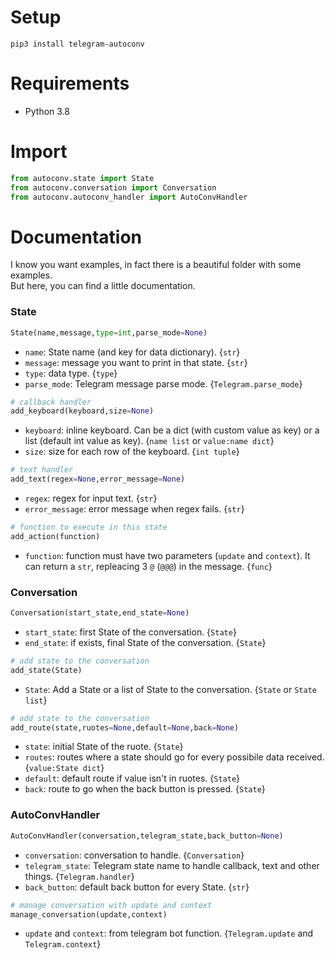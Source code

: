 # Setup

```
pip3 install telegram-autoconv
```

# Requirements
* Python 3.8

# Import
```python
from autoconv.state import State
from autoconv.conversation import Conversation
from autoconv.autoconv_handler import AutoConvHandler
```

# Documentation
I know you want examples, in fact there is a beautiful folder with some examples.  
But here, you can find a little documentation.

### State
```python
State(name,message,type=int,parse_mode=None)
```
- `name`: State name (and key for data dictionary). {`str`}
- `message`: message you want to print in that state. {`str`}
- `type`: data type. {`type`}
- `parse_mode`: Telegram message parse mode. {`Telegram.parse_mode`}

```python
# callback handler
add_keyboard(keyboard,size=None)
```
- `keyboard`: inline keyboard. Can be a dict (with custom value as key) or a list (default int value as key). {`name list` or `value:name dict`}
- `size`: size for each row of the keyboard. {`int tuple`}

```python
# text handler
add_text(regex=None,error_message=None)
```
- `regex`: regex for input text. {`str`}
- `error_message`: error message when regex fails. {`str`}

```python
# function to execute in this state
add_action(function)
```
- `function`: function must have two parameters (`update` and `context`). It can return a `str`, repleacing 3 `@` (`@@@`) in the message. {`func`}

### Conversation
```python
Conversation(start_state,end_state=None)
```
- `start_state`: first State of the conversation. {`State`}
- `end_state`: if exists, final State of the conversation. {`State`}

```python
# add state to the conversation
add_state(State)
```
- `State`: Add a State or a list of State to the conversation. {`State` or `State list`}

```python
# add state to the conversation
add_route(state,ruotes=None,default=None,back=None)
```
- `state`: initial State of the ruote. {`State`}
- `routes`: routes where a state should go for every possibile data received. {`value:State dict`}
- `default`: default route if value isn't in ruotes. {`State`}
- `back`: route to go when the back button is pressed. {`State`}

### AutoConvHandler
```python
AutoConvHandler(conversation,telegram_state,back_button=None)
```
- `conversation`: conversation to handle. {`Conversation`}
- `telegram_state`: Telegram state name to handle callback, text and other things. {`Telegram.handler`}
- `back_button`: default back button for every State. {`str`}

```python
# manage conversation with update and context
manage_conversation(update,context)
```
- `update` and `context`: from telegram bot function. {`Telegram.update` and `Telegram.context`}
